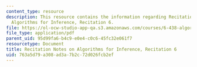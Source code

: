 ```yaml
---
content_type: resource
description: This resource contains the information regarding Recitation Notes on
  Algorithms for Inference, Recitation 6.
file: https://ol-ocw-studio-app-qa.s3.amazonaws.com/courses/6-438-algorithms-for-inference-fall-2014/763a5d79a308ad3a7b2c72d026fcb2ef_MIT6_438F14_rec6.pdf
file_type: application/pdf
parent_uid: 95d99fa6-b4c9-e0e4-c0c6-45fc32e061f7
resourcetype: Document
title: Recitation Notes on Algorithms for Inference, Recitation 6
uid: 763a5d79-a308-ad3a-7b2c-72d026fcb2ef
---
```

